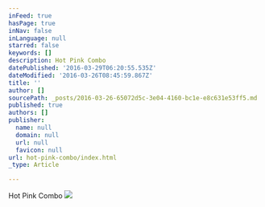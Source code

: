 ```yaml
---
inFeed: true
hasPage: true
inNav: false
inLanguage: null
starred: false
keywords: []
description: Hot Pink Combo
datePublished: '2016-03-29T06:20:55.535Z'
dateModified: '2016-03-26T08:45:59.867Z'
title: ''
author: []
sourcePath: _posts/2016-03-26-65072d5c-3e04-4160-bc1e-e8c631e53ff5.md
published: true
authors: []
publisher:
  name: null
  domain: null
  url: null
  favicon: null
url: hot-pink-combo/index.html
_type: Article

---
```

Hot Pink Combo
![](https://the-grid-user-content.s3-us-west-2.amazonaws.com/60ddecd4-6692-429b-b97d-72f964ac7f27.jpg)